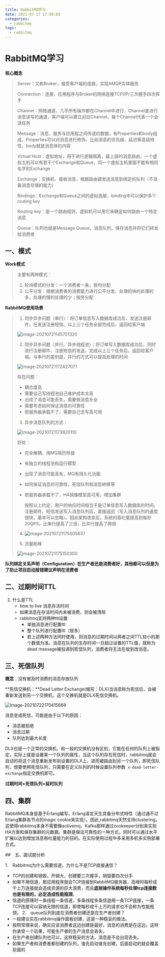 ```yaml
---
title: RabbitMQ学习
date: 2021-07-17 17:50:03  
categories:
  - rabbitmq
tags:
  - rabbitmq
---
```


# RabbitMQ学习

**核心概念**

> Server：又称Broker，接受客户端的连接，实现AMQP实体服务
>
> Connection：连接，应用程序与Broker的网络连接TCP/IP/三次握手四次挥手
>
> Channel：网络通道，几乎所有操作都在Channel中进行，Channel是进行消息读写的通道，客户端可以建立对应Channel，每个Channel代表一个会话任务
>
> Message：消息，服务与应用程之间传送的数据，有Properties和body组成，Properties可以对消息进行修饰，比如消息的优先级、延迟等高级特性，body就是消息体的内容
>
> Virtual Host：虚拟地址，用于进行逻辑隔离，最上层的消息路由，一个虚拟主机可以有若干个Exchange和Queue，同一个虚拟主机里面不能有相同名字的Exchange
>
> Exchange：交换机，接收消息，根据路由键发送消息到绑定的队列（不具备消息存储的能力）
>
> Bindings：Exchange和Queue之间的虚拟连接，binding中可以保护多个routing key
>
> Routing key：是一个路由规则，虚拟机可以用它来确定如何路由一个特定消息
>
> Queue：队列也就是Message Queue，消息队列，保存消息并将它们转发给消费者

<!--more-->

## 一、模式

**Work模式**

> 主要有两种模式：
>
> 1. 轮询模式的分发：一个消费者一条，按均分配
> 2. 公平分发：根据消费者的消费能力进行公平分发，处理的快的处理的多，处理的慢的处理的少；按劳分配

**RabbitMQ使用场景**

>1. 同步异步问题（串行）：将订单信息写入数据库成功后，发送注册邮件，在发送注册短信。以上三个任务全部完成后，返回给客户端
>
>   ![image-20210721145751320](https://gitee.com/zelen/IMG/raw/master/PicGo/image-20210721145751320.png)
>
>2. 同步异步问题（并行、异步线程池）：将订单写入数据库成功后，同时进行注册邮件、注册短信的发送，完成以上三个任务后，返回给客户端，与串行的差别是，并行的方式可以提高处理的时间
>
>   ![image-20210721172427071](https://gitee.com/zelen/IMG/raw/master/PicGo/image-20210721172427071.png)
>
>   存在问题：
>
>   + 耦合度高
>   + 需要自己写线程池自己维护成本太高
>   + 出现了消息可能丢失，需要做消息补全
>   + 需要考虑如何保证消息的可靠性
>   + 若服务器承载不了，需要自己去写高可用
>
>3. 异步消息队列的方式：
>
>   ![image-20210721173920110](https://gitee.com/zelen/IMG/raw/master/PicGo/image-20210721173920110.png)
>
>   好处：
>
>   + 完全解耦，用MQ简历桥接
>
>   + 有独立的线程池和运行模型
>
>   + 出现了消息可能丢失，MQ有持久化功能
>
>   + 如何保证消息的可靠性，死信队列和消息转移等
>
>   + 若服务器承载不了，HA镜像模型高可用，增加集群
>
>     按照以上约定，用户的响应时间相当于是订单信息写入数据库的时间。注册邮件、短信发送写入消息队列后，直接返回（写入消息队列的速度很快，基本可以忽略）。因此架构改变后，系统的吞吐量提高到每秒20QPS，比串行提高了三倍，比并行提高了两倍
>
>4. ![image-20210721175005637](https://gitee.com/zelen/IMG/raw/master/PicGo/image-20210721175005637.png)
>
>5. 流量削峰
>
>   ![image-20210721175150300](https://gitee.com/zelen/IMG/raw/master/PicGo/image-20210721175150300.png)



**队列绑定关系声明（Configuration）在生产者还是消费者好，其他都可以但是为了防止项目启动报错建议声明在消费者**

## 二、过期时间TTL

1. 什么是TTL
   - time to live 消息存活时间
   - 如果消息在存活时间内未被消费，则会被清除
   - rabbitmq支持两种ttl设置
     - 单独消息进行配置ttl
     - 整个队列进行配置ttl（居多）
     - 若上述两种方法同时使用，则消息的过期时间以两者之间TTL较小的那个数值为准。消息在队列的生存时间一旦超过设置的TTL值，就称为dead message被投递到死信队列，消费者将无法在收到改消息。

## 三、死信队列

**概念**：没有被及时消费的消息存放队列

**死信交换机：**Dead Letter Exchange(缩写：DLX)当消息称为死信后，会被重新发送到另一个交换机，这个交换机就是DLX死信交换机。

![image-20210722170415668](https://gitee.com/zelen/IMG/raw/master/PicGo/image-20210722170415668.png)

消息变成死信，可能是由于以下的原因：

- 消息被拒绝
- 消息过期
- 队列达到最大长度

DLX也是一个正常的交换机，和一般的交换机没有区别，它能在任何的队列上被指定，实际上就是设置某一个队列的属性，当这个队列存在死信时，rabbitmq就会自动的将这个消息重新发布到设置的DLX上，进而被路由到另一个队列，即死信队列，想要使用死信队列，只需要在定义队列的时候设置队列参数`  x-dead-letter-exchange `指定交换机即可。

**过期时间+死信队列=延时队列**

## 四、集群

​	RabbitMQ本身是基于Erlang编写，Erlang语言天生具备分布式特性（通过通不过Erlang集群各节点的magic cookie来实现）。因此,rabbitmq天然支持clustering。这使得rabbitmq本身不需要像activemq、Kafka那样通过zookeeper分别来实现HA方案和保存集群的元数据。集群是保证可靠性的一种方式，同时可以通过水平扩展以达到增加消息吞吐量能力的目的。在实际使用过程中多采用多机多实例部署方式。

##　五、面试题分析

1.　Rabbitmq为什么需要信道，为什么不是TCP直接通信？
   - TCP的创建和销毁，开销大，创建要三次握手，销毁要四次分手
   - 如果不用信道，那应用程序就会TCP连接到RabbitMQ服务器，高峰时每秒成千上万连接就会造成资源的巨大浪费，而且**底层操作系统每秒处理tcp连接数也是有限的，必定造成性能瓶颈**。
   - 信道的原理时一条线程一条信道，多条线程多条信道用一条TCP连接，一条TCP连接可以容纳无限的信道，即使每秒成千上万的请求也不会称为性能瓶颈。
2.　queue队列到底在消费者创建还是在生产者创建？
   - 一般建议实在rabbitmq操作面板创建，这是一种稳妥的做法。
   - 按照常理来说，确实应该消费者这边创建是最好，消息的消费是在这边。这样你承受一个后果，可能生产者的生产消息会丢失。
   - 在生产者创建队列也可以，这样稳妥的方法，消息是不会出现丢失。
   - 如果生产者和消费者都创建的队列，谁先启动谁先创建，后面启动的就会覆盖前面的
